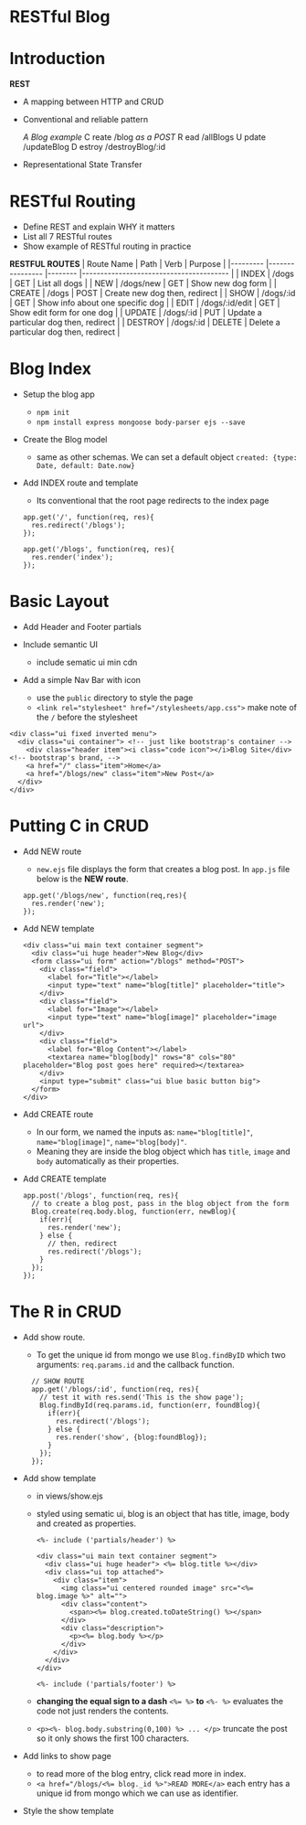 # RESTful Blog

# Introduction

**REST**
  - A mapping between HTTP and CRUD
  - Conventional and reliable pattern

    *A Blog example*
      C reate     /blog *as a POST*
      R ead       /allBlogs
      U pdate     /updateBlog
      D estroy    /destroyBlog/:id

  - Representational State Transfer

# RESTful Routing
  - Define REST and explain WHY it matters
  - List all 7 RESTful routes
  - Show example of RESTful routing in practice

  **RESTFUL ROUTES**
  | Route Name    	| Path           	| Verb   	| Purpose                                	|
|---------	|----------------	|--------	|----------------------------------------	|
| INDEX   	| /dogs          	| GET    	| List all dogs                          	|
| NEW     	| /dogs/new      	| GET    	| Show new dog form                      	|
| CREATE  	| /dogs          	| POST   	| Create new dog then, redirect          	|
| SHOW    	| /dogs/:id      	| GET    	| Show info about one specific dog       	|
| EDIT    	| /dogs/:id/edit 	| GET    	| Show edit form for one dog             	|
| UPDATE  	| /dogs/:id      	| PUT    	| Update a particular dog then, redirect 	|
| DESTROY 	| /dogs/:id      	| DELETE 	| Delete a particular dog then, redirect 	|


# Blog Index
  * Setup the blog app
    - `npm init`
    - `npm install express mongoose body-parser ejs --save`

  * Create the Blog model
    - same as other schemas. We can set a default object `created: {type: Date, default: Date.now}`

  * Add INDEX route and template
    - Its conventional that the root page redirects to the index page
    ```
    app.get('/', function(req, res){
      res.redirect('/blogs');
    });

    app.get('/blogs', function(req, res){
      res.render('index');
    });
    ```

# Basic Layout    
  * Add Header and Footer partials

  * Include semantic UI
    - include sematic ui min cdn

  * Add a simple Nav Bar with icon
    - use the `public` directory to style the page
    - `<link rel="stylesheet" href="/stylesheets/app.css">` make note of the `/` before the stylesheet
  ```
  <div class="ui fixed inverted menu">
    <div class="ui container"> <!-- just like bootstrap's container -->
      <div class="header item"><i class="code icon"></i>Blog Site</div> <!-- bootstrap's brand, -->
      <a href="/" class="item">Home</a>
      <a href="/blogs/new" class="item">New Post</a>
    </div>
  </div>
  ```

# Putting C in CRUD
  * Add NEW route
    - `new.ejs` file displays the form that creates a blog post. In `app.js` file below is the **NEW route**.
    ```
    app.get('/blogs/new', function(req,res){
      res.render('new');
    });
    ```

  * Add NEW template
    ```
    <div class="ui main text container segment">
      <div class="ui huge header">New Blog</div>
      <form class="ui form" action="/blogs" method="POST">
        <div class="field">
          <label for="Title"></label>
          <input type="text" name="blog[title]" placeholder="title">
        </div>
        <div class="field">
          <label for="Image"></label>
          <input type="text" name="blog[image]" placeholder="image url">
        </div>
        <div class="field">
          <label for="Blog Content"></label>
          <textarea name="blog[body]" rows="8" cols="80" placeholder="Blog post goes here" required></textarea>
        </div>
        <input type="submit" class="ui blue basic button big">
      </form>
    </div>
    ```

  * Add CREATE route
    - In our form, we named the inputs as:
    `name="blog[title]"`, `name="blog[image]"`, `name="blog[body]"`.
    - Meaning they are inside the blog object which has `title`, `image` and `body` automatically as their properties.

  * Add CREATE template
    ```
    app.post('/blogs', function(req, res){
      // to create a blog post, pass in the blog object from the form
      Blog.create(req.body.blog, function(err, newBlog){
        if(err){
          res.render('new');
        } else {
          // then, redirect
          res.redirect('/blogs');
        }
      });
    });
    ```

# The R in CRUD
  * Add show route.
    - To get the unique id from mongo we use `Blog.findByID` which two arguments: `req.params.id` and the callback function.

    ```
      // SHOW ROUTE
      app.get('/blogs/:id', function(req, res){
        // test it with res.send('This is the show page');
        Blog.findById(req.params.id, function(err, foundBlog){
          if(err){
            res.redirect('/blogs');
          } else {
            res.render('show', {blog:foundBlog});
          }
        });
      });
      ```

  * Add show template
    - in views/show.ejs
    - styled using sematic ui, blog is an object that has title, image, body and created as properties.

      ```
      <%- include ('partials/header') %>

      <div class="ui main text container segment">
        <div class="ui huge header"> <%= blog.title %></div>
        <div class="ui top attached">
          <div class="item">
            <img class="ui centered rounded image" src="<%= blog.image %>" alt="">
            <div class="content">
              <span><%= blog.created.toDateString() %></span>
            </div>
            <div class="description">
              <p><%= blog.body %></p>
            </div>
          </div>
        </div>
      </div>

      <%- include ('partials/footer') %>
      ```

    - **changing the equal sign to a dash** `<%= %>` **to** `<%- %>` evaluates the code not just renders the contents.
    - `<p><%- blog.body.substring(0,100) %> ... </p>` truncate the post so it only shows the first 100 characters.

  * Add links to show page
    - to read more of the blog entry, click read more in index.
    - `<a href="/blogs/<%= blog._id %>">READ MORE</a>` each entry has a unique id from mongo which we can use as identifier.

  * Style the show template
